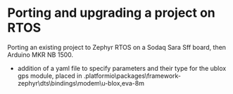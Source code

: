 # Porting and upgrading a project on RTOS



Porting an existing project to Zephyr RTOS on a Sodaq Sara Sff board, then Arduino MKR NB 1500.


- addition of a yaml file to specify parameters and their type for the ublox gps module, placed in .platformio\packages\framework-zephyr\dts\bindings\modem\u-blox,eva-8m
